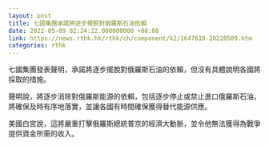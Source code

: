 ```yaml
---
layout: post
title: 七國集團承諾將逐步擺脫對俄羅斯石油依賴
date: 2022-05-09 02:24:22.000000000 +08:00
link: https://news.rthk.hk/rthk/ch/component/k2/1647618-20220509.htm
categories: rthk
---
```


七國集團發表聲明，承諾將逐步擺脫對俄羅斯石油的依賴，但沒有具體說明各國將採取的措施。

聲明說，將逐步消除對俄羅斯能源的依賴，包括逐步停止或禁止進口俄羅斯石油，將確保及時有序地落實，並讓各國有時間確保獲得替代能源供應。

美國白宮說，這將嚴重打擊俄羅斯總統普京的經濟大動脈，並令他無法獲得為戰爭提供資金所需的收入。
